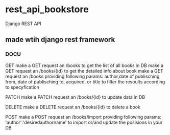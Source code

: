 # rest_api_bookstore
Django REST API
## made wtih django rest framework

### DOCU
GET
make a GET  request an /books to get the list of all books in DB
make a GET  request an /books/{id} to get the detailed info about book
make a GET  request an /books providing following params:
    author,date of publisching from, date of publisching to, acquired, or title
to filter the resoults according to specyfication

PATCH
make a PATCH request an /books/{id} to update data in DB

DELETE
make a DELETE request an /books/{id} to delete a book

POST
make a POST request an /books/import providing following params:
  'author':'desiredauthorname'
to import or/and update the posisions in your DB
